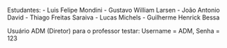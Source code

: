 Estudantes: - Luis Felipe Mondini
            - Gustavo William Larsen 
            - João Antonio David 
            - Thiago Freitas Saraiva 
            - Lucas Michels 
            - Guilherme Henrick Bessa

Usuário ADM (Diretor) para o professor testar: Username = ADM, Senha = 123
